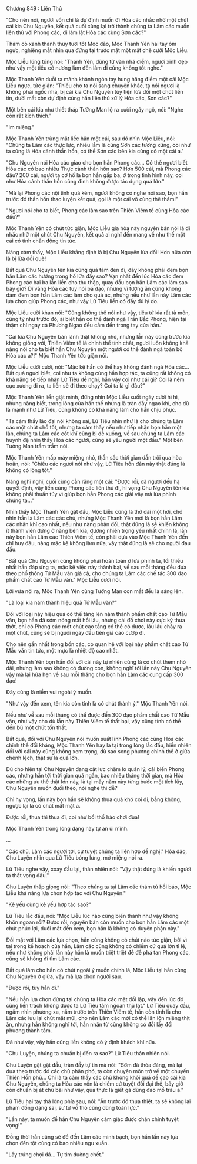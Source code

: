 




Chương 849 : Liên Thủ


"Cho nên nói, ngươi vốn chỉ là dự định muốn đi Hỏa các nhắc nhở một chút cái kia Chu Nguyên, kết quả cuối cùng lại trở thành chúng ta Lâm các muốn liên thủ với Phong các, đi làm lật Hỏa các cùng Sơn các?"

Thảm cỏ xanh thanh thúy tươi tốt Mộc đảo, Mộc Thanh Yên hai tay ôm ngực, nghiêng mắt nhìn qua đứng tại trước mặt một mặt chê cười Mộc Liễu.

Mộc Liễu lúng túng nói: "Thanh Yên, dùng từ văn nhã điểm, ngươi xinh đẹp như vậy một tiểu cô nương làm đến làm đi cũng không tốt nghe."

Mộc Thanh Yên duỗi ra mảnh khảnh ngón tay hung hăng điểm một cái Mộc Liễu ngực, tức giận: "Thiếu cho ta nói sang chuyện khác, ta nói ngươi là không phải ngốc nha, bị cái kia Chu Nguyên tùy tiện lừa dối một chút liền tin, dưới mắt còn dự định cùng hắn liên thủ xử lý Hỏa các, Sơn các?"

Một bên cái kia như thiết tháp Tưởng Man lộ ra cười ngây ngô, nói: "Nghe còn rất kích thích."

"Im miệng."

Mộc Thanh Yên trừng mắt liếc hắn một cái, sau đó nhìn Mộc Liễu, nói: "Chúng ta Lâm các thực lực, nhiều lắm là cùng Sơn các tương xứng, coi như ta cũng là Hóa cảnh thần hồn, có thể Sơn các bên kia cũng có một cái a."

"Chu Nguyên nói Hỏa các giao cho bọn hắn Phong các... Có thể ngươi biết Hỏa các có bao nhiêu Thực cảnh thần hồn sao? Hơn 500 cái, mà Phong các đâu? 200 cái, người ta cơ hồ là bọn hắn gấp ba, ở trong tình hình này, coi như Hóa cảnh thần hồn cũng đỉnh không được tác dụng quá lớn."

"Mà lại Phong các nội tình quá kém, ngươi không có nghe nói sao, bọn hắn trước đó thần hồn thao luyện kết quả, gọi là một cái vô cùng thê thảm!"

"Ngươi nói cho ta biết, Phong các làm sao trên Thiên Viêm tế cùng Hỏa các đấu?"

Mộc Thanh Yên có chút tức giận, Mộc Liễu gia hỏa này nguyên bản nói là đi nhắc nhở một chút Chu Nguyên, kết quả ai nghĩ đến mang về như thế một cái có tính chấn động tin tức.

Nàng cảm thấy, Mộc Liễu khẳng định là bị Chu Nguyên lừa dối! Hơn nữa còn là bị lừa dối què!

Bất quá Chu Nguyên tên kia cũng quá tâm đen đi, đây không phải đem bọn hắn Lâm các hướng trong hố lửa đẩy sao? Vạn nhất đến lúc Hỏa các đem Phong các hai ba lần liền cho thu thập, quay đầu bọn hắn Lâm các làm sao bây giờ? Dĩ vãng Hỏa các tuy nói bá đạo, nhưng vì tướng ăn cũng không dám đem bọn hắn Lâm các làm cho quá ác, nhưng nếu như lần này Lâm các lựa chọn giúp Phong các, như vậy Lữ Tiêu liền có đầy đủ lý do.

Mộc Liễu cười khan nói: "Cũng không thể nói như vậy, tiểu tử kia rất tà môn, cũng tỷ như trước đó, ai biết hắn có thể đánh ngã Trần Bắc Phong, hiện tại thậm chí ngay cả Phương Ngao đều cắm đến trong tay của hắn."

"Cái kia Chu Nguyên bản lãnh thật không nhỏ, nhưng lần này cùng trước kia không giống với, Thiên Viêm tế là chỉnh thể tính chất, ngươi luôn không khả năng nói cho ta biết hắn Chu Nguyên một người có thể đánh ngã toàn bộ Hỏa các a?!" Mộc Thanh Yên tức giận nói.

Mộc Liễu cười cười, nói: "Mặc kệ hắn có thể hay không đánh ngã Hỏa các... Bất quá ngươi biết, coi như ta không cùng hắn hợp tác, ta cũng rất không có khả năng sẽ tiếp nhận Lữ Tiêu đề nghị, hắn vậy coi như cái gì? Coi là ném cục xương đi ra, ta liền sẽ đi theo chạy? Coi ta là gì đâu?"

Mộc Thanh Yên liền giật mình, đừng nhìn Mộc Liễu suốt ngày cười hì hì, nhưng nàng biết, trong lòng của hắn thế nhưng là tràn đầy ngạo khí, cho dù là mạnh như Lữ Tiêu, cũng không có khả năng làm cho hắn chịu phục.

"Ta cảm thấy lão đại nói không sai, Lữ Tiêu nhìn như là cho chúng ta Lâm các một chút chỗ tốt, nhưng ta cảm thấy nếu như tiếp nhận bọn hắn một lần, chúng ta Lâm các cốt khí cũng bị đè xuống, về sau chúng ta Lâm các huynh đệ nhìn thấy Hỏa các người, cũng sẽ yếu người một đầu." Một bên Tưởng Man trầm trầm nói.

Mộc Thanh Yên mấp máy miệng nhỏ, thần sắc thời gian dần trôi qua hòa hoãn, nói: "Chiếu các ngươi nói như vậy, Lữ Tiêu hỗn đản này thật đúng là không có lòng tốt."

Nàng nghĩ nghĩ, cuối cùng cắn răng một cái: "Được rồi, đã ngươi đều hạ quyết định, vậy liền cùng Phong các liên thủ đi, hi vọng Chu Nguyên tên kia không phải thuần túy vì giúp bọn hắn Phong các giải vây mà lừa phỉnh chúng ta..."

Nhìn thấy Mộc Thanh Yên gật đầu, Mộc Liễu cũng là thở dài một hơi, chớ nhìn hắn là Lâm các các chủ, nhưng Mộc Thanh Yên mới là bọn hắn Lâm các nhân khí cao nhất, nếu như nàng phản đối, thật đúng là sẽ khiến không ít thành viên đứng ở nàng bên kia, đương nhiên trọng yếu nhất chính là, lần này bọn hắn Lâm các Thiên Viêm tế, còn phải dựa vào Mộc Thanh Yên đến chỉ huy đâu, nàng mặc kệ không làm nữa, vậy thật đúng là sẽ cho người đau đầu.

"Bất quá Chu Nguyên cũng không phải hoàn toàn ở lừa phỉnh ta, tối thiểu nhất hắn đáp ứng ta, mặc kệ việc này thành bại, về sau mỗi tháng đều dựa theo phổ thông Tứ Mẫu văn giá cả, cho chúng ta Lâm các chế tác 300 đạo phẩm chất cao Tứ Mẫu văn." Mộc Liễu cười nói.

Lời vừa nói ra, Mộc Thanh Yên cùng Tưởng Man con mắt đều là sáng lên.

"Là loại kia năm thành hiệu quả Tứ Mẫu văn?"

Đối với loại này hiệu quả có thể tăng lên năm thành phẩm chất cao Tứ Mẫu văn, bọn hắn đã sớm nóng mắt hồi lâu, nhưng cái đồ chơi này cực kỳ thưa thớt, chỉ có Phong các một chút cao tầng có thể có được, lâu lâu chảy ra một chút, cũng sẽ bị người ngay đầu tiên giá cao cướp đi.

Cho nên gần nhất trong bốn các, có quan hệ với loại này phẩm chất cao Tứ Mẫu văn tin tức, một mực là nhiệt độ cao nhất.

Mộc Thanh Yên bọn hắn đối với cái này tự nhiên cũng là có chút thèm nhỏ dãi, nhưng làm sao không có đường con, không nghĩ tới lần này Chu Nguyên vậy mà lại hứa hẹn về sau mỗi tháng cho bọn hắn Lâm các cung cấp 300 đạo!

Đây cũng là niềm vui ngoài ý muốn.

"Như vậy đến xem, tên kia còn tính là có chút thành ý." Mộc Thanh Yên nói.

Nếu như về sau mỗi tháng có thể được đến 300 đạo phẩm chất cao Tứ Mẫu văn, như vậy cho dù lần này Thiên Viêm tế thất bại, vậy cũng tính có thể đền bù một chút tổn thất.

Bất quá, đối với Chu Nguyên nói muốn suất lĩnh Phong các cùng Hỏa các chỉnh thể đối kháng, Mộc Thanh Yên hay là tại trong lòng lắc đầu, hiển nhiên đối với cái này cũng không xem trọng, dù sao song phương chỉnh thể ở giữa chênh lệch, thật sự là quá lớn.

Dù cho hiện tại Chu Nguyên đang cật lực chăm lo quản lý, cải biến Phong các, nhưng hắn tới thời gian quá ngắn, bao nhiêu tháng thời gian, mà Hỏa các những ưu thế thật lớn này, là tại mấy năm này từng bước một tích lũy, Chu Nguyên muốn đuổi theo, nói nghe thì dễ?

Chỉ hy vọng, lần này bọn hắn sẽ không thua quá khó coi đi, bằng không, ngược lại là có chút mất mặt a.

Được rồi, thua thì thua đi, coi như bồi thổ hào chơi đùa!

Mộc Thanh Yên trong lòng dạng này tự an ủi mình.

...

"Các chủ, Lâm các người tới, cự tuyệt chúng ta liên hợp đề nghị." Hỏa đảo, Chu Luyện nhìn qua Lữ Tiêu bóng lưng, mở miệng nói ra.

Lữ Tiêu nghe vậy, xoay đầu lại, thản nhiên nói: "Vậy thật đúng là khiến người ta thất vọng đâu."

Chu Luyện thấp giọng nói: "Theo chúng ta tại Lâm các thám tử hồi báo, Mộc Liễu khả năng lựa chọn hợp tác với Chu Nguyên."

"Kẻ yếu cùng kẻ yếu hợp tác sao?"

Lữ Tiêu lắc đầu, nói: "Mộc Liễu lúc nào cũng biến thành như vậy không khôn ngoan rồi? Được rồi, nguyên bản còn muốn cho bọn hắn Lâm các một chút phúc lợi, dưới mắt đến xem, bọn hắn là không có duyên phận này."

Đối mặt với Lâm các lựa chọn, hắn cũng không có chút nào tức giận, bởi vì tại trong kế hoạch của hắn, Lâm các cũng không có chiếm cứ quá lớn tỉ lệ, nếu như không phải lần này hắn là muốn triệt triệt để để phá tan Phong các, cũng sẽ không đi tìm Lâm các.

Bất quá làm cho hắn có chút ngoài ý muốn chính là, Mộc Liễu tại hắn cùng Chu Nguyên ở giữa, vậy mà lựa chọn người sau.

"Được rồi, tùy hắn đi."

"Nếu hắn lựa chọn đứng tại chúng ta Hỏa các mặt đối lập, vậy đến lúc đó cũng liền trách không được ta Lữ Tiêu tâm ngoan thủ lạt." Lữ Tiêu quay đầu, ngắm nhìn phương xa, năm trước trên Thiên Viêm tế, hắn còn tính là cho Lâm các lưu lại chút mặt mũi, cho nên Lâm các mới có thể lăn lộn miệng thịt ăn, nhưng hắn không nghĩ tới, hắn nhân từ cũng không có đổi lấy đối phương thành tâm.

Đã như vậy, vậy hắn cũng liền không có ý định khách khí nữa.

"Chu Luyện, chúng ta chuẩn bị đến ra sao?" Lữ Tiêu thản nhiên nói.

Chu Luyện gật gật đầu, tràn đầy tự tin mà nói: "Sớm đã thỏa đáng, mà lại dựa theo trước đó các chủ phân phó, ta còn chuyên môn trở về một chuyến Thiên Hồn phủ... Chỉ là ta cảm thấy các chủ không khỏi quá đề cao cái kia Chu Nguyên, chúng ta Hỏa các vốn là chiếm cứ tuyệt đối đại thế, bây giờ còn chuẩn bị át chủ bài như vậy, quả thực là giết gà dùng đao mổ trâu a."

Lữ Tiêu hai tay thả lỏng phía sau, nói: "Ăn trước đó thua thiệt, ta sẽ không lại phạm đồng dạng sai, sư tử vồ thỏ cũng dùng toàn lực."

"Lần này, ta muốn để hắn Chu Nguyên cảm giác được chân chính tuyệt vọng!"

Đồng thời hắn cũng sẽ để đến Lâm các minh bạch, bọn hắn lần này lựa chọn đến tột cùng có bao nhiêu ngu xuẩn.

"Lấy trứng chọi đá... Tự tìm đường chết."




